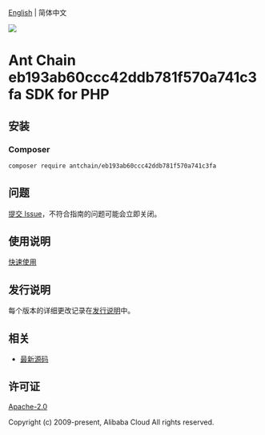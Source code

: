 [English](README.md) | 简体中文

![](https://aliyunsdk-pages.alicdn.com/icons/AlibabaCloud.svg)

# Ant Chain eb193ab60ccc42ddb781f570a741c3fa SDK for PHP

## 安装

### Composer

```bash
composer require antchain/eb193ab60ccc42ddb781f570a741c3fa
```

## 问题

[提交 Issue](https://github.com/alipay/antchain-openapi-prod-sdk/issues/new)，不符合指南的问题可能会立即关闭。

## 使用说明

[快速使用](https://github.com/alipay/antchain-openapi-prod-sdk)

## 发行说明

每个版本的详细更改记录在[发行说明](./ChangeLog.txt)中。

## 相关

* [最新源码](https://github.com/antchain-openapi-sdk-php)

## 许可证

[Apache-2.0](http://www.apache.org/licenses/LICENSE-2.0)

Copyright (c) 2009-present, Alibaba Cloud All rights reserved.
